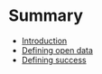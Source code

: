 # Summary

* [Introduction](README.md)
* [Defining open data](chapter1.md)
* [Defining success](defining_success.md)

